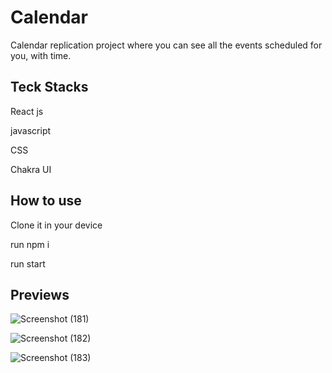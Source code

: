 # Calendar
Calendar replication project where you can see all the events scheduled for you, with time.

## Teck Stacks
React js 

javascript

CSS

Chakra UI

## How to use

Clone it in your device

run npm i

run start

## Previews

![Screenshot (181)](https://github.com/neo1710/Calendar/assets/115460455/a2533fa0-94b0-4acc-ba17-bc3c3e77886f)

![Screenshot (182)](https://github.com/neo1710/Calendar/assets/115460455/fd8cee56-8b4a-4356-be3c-0832e673f84c)

![Screenshot (183)](https://github.com/neo1710/Calendar/assets/115460455/8af94a62-9a3f-4e4f-a4ae-b415257b510c)



